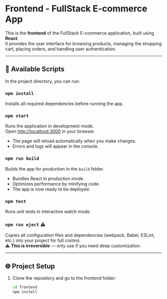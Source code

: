 # Frontend - FullStack E-commerce App

This is the **frontend** of the FullStack E-commerce application, built using **React**.  
It provides the user interface for browsing products, managing the shopping cart, placing orders, and handling user authentication.

---

## 🚀 Available Scripts

In the project directory, you can run:

### `npm install`
Installs all required dependencies before running the app.

### `npm start`
Runs the application in development mode.  
Open [http://localhost:3000](http://localhost:3000) in your browser.

- The page will reload automatically when you make changes.  
- Errors and logs will appear in the console.

### `npm run build`
Builds the app for production in the `build` folder.  
- Bundles React in production mode.  
- Optimizes performance by minifying code.  
- The app is now ready to be deployed.

### `npm test`
Runs unit tests in interactive watch mode.

### `npm run eject` ⚠️
Copies all configuration files and dependencies (webpack, Babel, ESLint, etc.) into your project for full control.  
⚠️ **This is irreversible** — only use if you need deep customization.

---

## 🌐 Project Setup

1. Clone the repository and go to the frontend folder:
   ```bash
   cd frontend
   npm install
